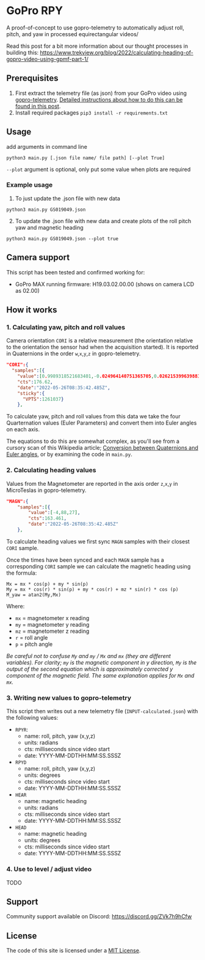 # GoPro RPY

A proof-of-concept to use gopro-telemetry to automatically adjust roll, pitch, and yaw in processed equirectangular videos/

Read this post for a bit more information about our thought processes in building this: https://www.trekview.org/blog/2022/calculating-heading-of-gopro-video-using-gpmf-part-1/

## Prerequisites

1. First extract the telemetry file (as json) from your GoPro video using [gopro-telemetry](https://github.com/JuanIrache/gopro-telemetry/). [Detailed instructions about how to do this can be found in this post](https://www.trekview.org/blog/2022/gopro-telemetry-exporter-getting-started/).
2. Install required packages `pip3 install -r requirements.txt`

## Usage

add arguments in command line

```shell
python3 main.py [.json file name/ file path] [--plot True]
```

`--plot` argument is optional, only put some value when plots are required

### Example usage

1. To just update the .json file with new data

```shell
python3 main.py	GS019049.json
```

2. To update the .json file with new data and create plots of the roll pitch yaw and magnetic heading 

```shell
python3 main.py	GS019049.json --plot true
```

## Camera support

This script has been tested and confirmed working for:

* GoPro MAX running firmware: H19.03.02.00.00 (shows on camera LCD as 02.00)

## How it works

### 1. Calculating yaw, pitch and roll values

Camera orientation `CORI` is a relative measurement (the orientation relative to the orientation the sensor had when the acquisition started). It is reported in Quaternions in the order `w`,`x`,`y`,`z` in gopro-telemetry.

```json
"CORI":{
  "samples":[{
    "value":[0.9989318521683401,-0.024964140751365705,0.02621539963988159,0.029206213568529312],
    "cts":176.62,
    "date":"2022-05-26T08:35:42.485Z",
    "sticky":{
      "VPTS":1261037}
    },
```

To calculate yaw, pitch and roll values from this data we take the four Quarternation values (Euler Parameters) and convert them into Euler angles on each axis.

The equations to do this are somewhat complex, as you'll see from a cursory scan of this Wikipedia article; [Conversion between Quaternions and Euler angles](
https://en.wikipedia.org/wiki/Conversion_between_quaternions_and_Euler_angles), or by examining the code in `main.py`.

### 2. Calculating heading values

Values from the Magnetometer are reported in the axis order `z`,`x`,`y` in MicroTeslas in gopro-telemetry. 

```json
"MAGN":{
	"samples":[{
		"value":[-4,88,27],
		"cts":163.461,
		"date":"2022-05-26T08:35:42.485Z"
	},
```

To calculate heading values we first sync `MAGN` samples with their closest `CORI` sample.

Once the times have been synced and each `MAGN` sample has a corresponding `CORI` sample we can calculate the magnetic heading using the formula:

```
Mx = mx * cos(p) + my * sin(p)
My = mx * cos(r) * sin(p) + my * cos(r) + mz * sin(r) * cos (p)
M_yaw = atan2(My,Mx)
```

Where:

* `mx` = magnetometer x reading
* `my` = magnetometer y reading
* `mz` = magnetometer z reading
* `r` = roll angle
* `p` = pitch angle

_Be careful not to confuse `My` and `my` / `Mx` and `mx` (they are different variables). For clarity; `my` is the magnetic component in y direction, `My` is the output of the second equation which is approximately corrected y component of the magnetic field. The same explanation applies for `Mx` and `mx`._

### 3. Writing new values to gopro-telemetry

This script then writes out a new telemetry file (`INPUT-calculated.json`) with the following values:

* `RPYR`:
	* name: roll, pitch, yaw (x,y,z)
	* units: radians
	* cts: milliseconds since video start
	* date: YYYY-MM-DDTHH:MM:SS.SSSZ
* `RPYD`
	* name: roll, pitch, yaw (x,y,z)
	* units: degrees
	* cts: milliseconds since video start
	* date: YYYY-MM-DDTHH:MM:SS.SSSZ
* `HEAR`
	* name: magnetic heading
	* units: radians
	* cts: milliseconds since video start
	* date: YYYY-MM-DDTHH:MM:SS.SSSZ
* `HEAD`
	* name: magnetic heading
	* units: degrees
	* cts: milliseconds since video start
	* date: YYYY-MM-DDTHH:MM:SS.SSSZ

### 4. Use to level / adjust video

TODO

## Support

Community support available on Discord: https://discord.gg/ZVk7h9hCfw

## License

The code of this site is licensed under a [MIT License](/LICENSE).